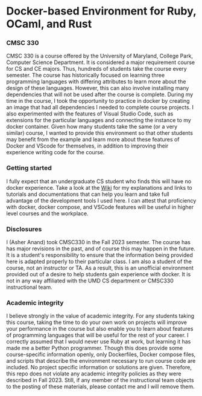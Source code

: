 # Docker-based Environment for Ruby, OCaml, and Rust

### CMSC 330 
CMSC 330 is a course offered by the University of Maryland, College Park, Computer Science Department. It is considered a major requirement course for CS and CE majors. Thus, hundreds of students take the course every semester. The course has historically focused on learning three programming languages with differing attributes to learn more about the design of these languages. However, this can also involve installing many dependencies that will not be used after the course is complete. During my time in the course, I took the opportunity to practice in docker by creating an image that had all dependencies I needed to complete course projects. I also experimented with the features of Visual Studio Code, such as extensions for the particular languages and connecting the instance to my docker container. Given how many students take the same (or a very similar) course, I wanted to provide this environment so that other students may benefit from the example and learn more about these features of Docker and VScode for themselves, in addition to improving their experience writing code for the course.

### Getting started
I fully expect that an undergraduate CS student who finds this will have no docker experience. Take a look at the [Wiki](https://github.com/asher9943/cmsc-330-docker-env/wiki) for my explanations and links to tutorials and documentations that can help you learn and take full advantage of the development tools I used here. I can attest that proficiency with docker, docker compose, and VSCode features will be useful in higher level courses and the workplace.


### Disclosures
I (Asher Anand) took CMSC330 in the Fall 2023 semester. The course has has major revisions in the past, and of course this may happen in the future. It is a student's responsibility to ensure that the information being provided here is adapted properly to their particular class. I am also a student of the course, not an instructor or TA. As a result, this is an unofficial environment provided out of a desire to help students gain experience with docker. It is not in any way affiliated with the UMD CS department or CMSC330 instructional team. 

### Academic integrity
I believe strongly in the value of academic integrity. For any students taking this course, taking the time to do your own work on projects will improve your performance in the course but also enable you to learn about features of programming languages that will be useful for the rest of your career. I correctly assumed that I would never use Ruby at work, but learning it has made me a better Python programmer. Though this does provide some course-specific information openly, only Dockerfiles, Docker compose files, and scripts that describe the environment necessary to run course code are included. No project specific information or solutions are given. Therefore, this repo does not violate any academic integrity policies as they were described in Fall 2023. Still, if any member of the instructional team objects to the posting of these materials, please contact me and I will remove them.
